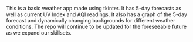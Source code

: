 This is a basic weather app made using tkinter. It has 5-day forecasts as well as current UV Index and AQI readings. It also has a graph of the 5-day forecast and dynamically changing backgrounds for different weather conditions. The repo will continue to be updated for the foreseeable future as we expand our skillsets.